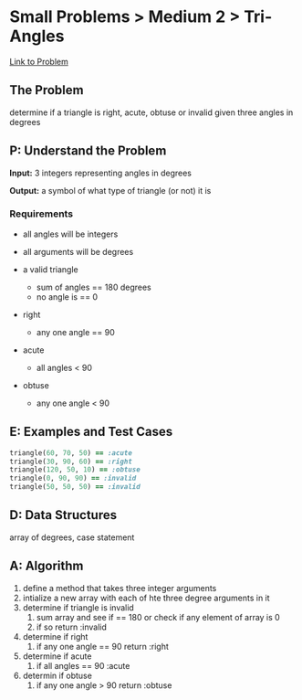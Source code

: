 # Small Problems > Medium 2 > Tri-Angles

[Link to Problem](https://launchschool.com/exercises/1d04b607)

## The Problem

determine if a triangle is right, acute, obtuse or invalid given three angles in degrees

## P: Understand the Problem

**Input:** 3 integers representing angles in degrees

**Output:** a symbol of what type of triangle (or not) it is

###  Requirements

- all angles will be integers
- all arguments will be degrees
- a valid triangle
  - sum of angles == 180 degrees
  - no angle is == 0

- right
  - any one angle == 90

- acute
  - all angles < 90

- obtuse
  - any one angle < 90


## E: Examples and Test Cases

```ruby
triangle(60, 70, 50) == :acute
triangle(30, 90, 60) == :right
triangle(120, 50, 10) == :obtuse
triangle(0, 90, 90) == :invalid
triangle(50, 50, 50) == :invalid
```

## D: Data Structures

array of degrees, case statement


## A: Algorithm

1. define a method that takes three integer arguments
2. intialize a new array with each of hte three degree arguments in it
3. determine if triangle is invalid
   1. sum array and see if == 180 or check if any element of array is 0
   2. if so return :invalid
4. determine if right
   1. if any one angle == 90 return :right
5. determine if acute
   1. if all angles == 90 :acute
6. determin if obtuse
   1. if any one angle > 90 return :obtuse
